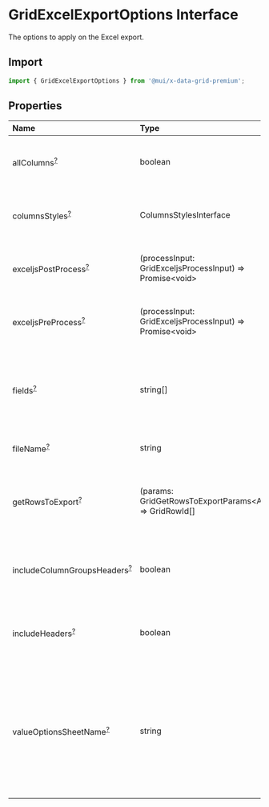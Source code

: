 # GridExcelExportOptions Interface

<p class="description">The options to apply on the Excel export.</p>

## Import

```js
import { GridExcelExportOptions } from '@mui/x-data-grid-premium';
```

## Properties

| Name                                                                                                                                                                                                                           | Type                                                                                             | Default                                            | Description                                                                                                                                      |
| :----------------------------------------------------------------------------------------------------------------------------------------------------------------------------------------------------------------------------- | :----------------------------------------------------------------------------------------------- | :------------------------------------------------- | :----------------------------------------------------------------------------------------------------------------------------------------------- |
| <span class="prop-name optional">allColumns<sup><abbr title="optional">?</abbr></sup> [<span class="plan-premium" title="Premium plan"></span>](https://mui.com/x/introduction/licensing/#premium-plan)</span>                 | <span class="prop-type">boolean</span>                                                           | <span class="prop-default">false</span>            | If `true`, the hidden columns will also be exported.                                                                                             |
| <span class="prop-name optional">columnsStyles<sup><abbr title="optional">?</abbr></sup> [<span class="plan-premium" title="Premium plan"></span>](https://mui.com/x/introduction/licensing/#premium-plan)</span>              | <span class="prop-type">ColumnsStylesInterface</span>                                            |                                                    | Object mapping column field to Exceljs style                                                                                                     |
| <span class="prop-name optional">exceljsPostProcess<sup><abbr title="optional">?</abbr></sup> [<span class="plan-premium" title="Premium plan"></span>](https://mui.com/x/introduction/licensing/#premium-plan)</span>         | <span class="prop-type">(processInput: GridExceljsProcessInput) =&gt; Promise&lt;void&gt;</span> |                                                    | Method called after adding the rows to the workbook.                                                                                             |
| <span class="prop-name optional">exceljsPreProcess<sup><abbr title="optional">?</abbr></sup> [<span class="plan-premium" title="Premium plan"></span>](https://mui.com/x/introduction/licensing/#premium-plan)</span>          | <span class="prop-type">(processInput: GridExceljsProcessInput) =&gt; Promise&lt;void&gt;</span> |                                                    | Method called before adding the rows to the workbook.                                                                                            |
| <span class="prop-name optional">fields<sup><abbr title="optional">?</abbr></sup> [<span class="plan-premium" title="Premium plan"></span>](https://mui.com/x/introduction/licensing/#premium-plan)</span>                     | <span class="prop-type">string[]</span>                                                          |                                                    | The columns exported.<br />This should only be used if you want to restrict the columns exports.                                                 |
| <span class="prop-name optional">fileName<sup><abbr title="optional">?</abbr></sup> [<span class="plan-premium" title="Premium plan"></span>](https://mui.com/x/introduction/licensing/#premium-plan)</span>                   | <span class="prop-type">string</span>                                                            | <span class="prop-default">`document.title`</span> | The string used as the file name.                                                                                                                |
| <span class="prop-name optional">getRowsToExport<sup><abbr title="optional">?</abbr></sup> [<span class="plan-premium" title="Premium plan"></span>](https://mui.com/x/introduction/licensing/#premium-plan)</span>            | <span class="prop-type">(params: GridGetRowsToExportParams&lt;Api&gt;) =&gt; GridRowId[]</span>  |                                                    | Function that returns the id of the rows to export on the order they should be exported.                                                         |
| <span class="prop-name optional">includeColumnGroupsHeaders<sup><abbr title="optional">?</abbr></sup> [<span class="plan-premium" title="Premium plan"></span>](https://mui.com/x/introduction/licensing/#premium-plan)</span> | <span class="prop-type">boolean</span>                                                           | <span class="prop-default">true</span>             | If `true`, the headers of the column groups will be added into the file.                                                                         |
| <span class="prop-name optional">includeHeaders<sup><abbr title="optional">?</abbr></sup> [<span class="plan-premium" title="Premium plan"></span>](https://mui.com/x/introduction/licensing/#premium-plan)</span>             | <span class="prop-type">boolean</span>                                                           | <span class="prop-default">true</span>             | If `true`, the first row of the file will include the headers of the grid.                                                                       |
| <span class="prop-name optional">valueOptionsSheetName<sup><abbr title="optional">?</abbr></sup> [<span class="plan-premium" title="Premium plan"></span>](https://mui.com/x/introduction/licensing/#premium-plan)</span>      | <span class="prop-type">string</span>                                                            |                                                    | Name given to the worksheet containing the columns valueOptions.<br />valueOptions are added to this worksheet if they are provided as an array. |

